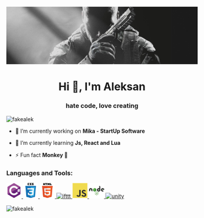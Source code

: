 ![MasterHead](https://github.com/FakeAlek/FakeAlek/blob/main/gitbanner.jpg)
<h1 align="center">Hi 👋, I'm Aleksan</h1>
<h3 align="center">hate code, love creating</h3>
<!-- <img align="right" alt="Banner" width="400" src="https://i.pinimg.com/originals/b8/b1/94/b8b19493ebe9a187dbcac61ecbc1acad.gif"> -->

<p align="left"> <img src="https://komarev.com/ghpvc/?username=fakealek&label=Profile%20views&color=0e75b6&style=flat" alt="fakealek" /> </p>

- 🔭 I’m currently working on **Mika - StartUp Software**

- 🌱 I’m currently learning **Js, React and Lua**

- ⚡ Fun fact **Monkey 🐒**

<p align="left">
</p>

<h3 align="left">Languages and Tools:</h3>
<p align="left"> <a href="https://www.w3schools.com/cs/" target="_blank" rel="noreferrer"> <img src="https://raw.githubusercontent.com/devicons/devicon/master/icons/csharp/csharp-original.svg" alt="csharp" width="40" height="40"/> </a> <a href="https://www.w3schools.com/css/" target="_blank" rel="noreferrer"> <img src="https://raw.githubusercontent.com/devicons/devicon/master/icons/css3/css3-original-wordmark.svg" alt="css3" width="40" height="40"/> </a> <a href="https://git-scm.com/" target="_blank" rel="noreferrer"> </a> <a href="https://www.w3.org/html/" target="_blank" rel="noreferrer"> <img src="https://raw.githubusercontent.com/devicons/devicon/master/icons/html5/html5-original-wordmark.svg" alt="html5" width="40" height="40"/> </a> <a href="https://ifttt.com/" target="_blank" rel="noreferrer"> <img src="https://www.vectorlogo.zone/logos/ifttt/ifttt-ar21.svg" alt="ifttt" width="40" height="40"/> </a> <a href="https://developer.mozilla.org/en-US/docs/Web/JavaScript" target="_blank" rel="noreferrer"> <img src="https://raw.githubusercontent.com/devicons/devicon/master/icons/javascript/javascript-original.svg" alt="javascript" width="40" height="40"/> </a> <a href="https://nodejs.org" target="_blank" rel="noreferrer"> <img src="https://raw.githubusercontent.com/devicons/devicon/master/icons/nodejs/nodejs-original-wordmark.svg" alt="nodejs" width="40" height="40"/> </a> <a href="https://unity.com/" target="_blank" rel="noreferrer"> <img src="https://www.vectorlogo.zone/logos/unity3d/unity3d-icon.svg" alt="unity" width="40" height="40"/> </a> </p>
<p><img align="center" src="https://github-readme-stats.vercel.app/api/top-langs?username=fakealek&show_icons=true&locale=en&layout=compact" alt="fakealek" /></p>
